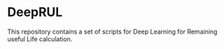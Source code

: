 # DeepRUL

This repository contains a set of scripts for Deep Learning for Remaining useful Life calculation.
